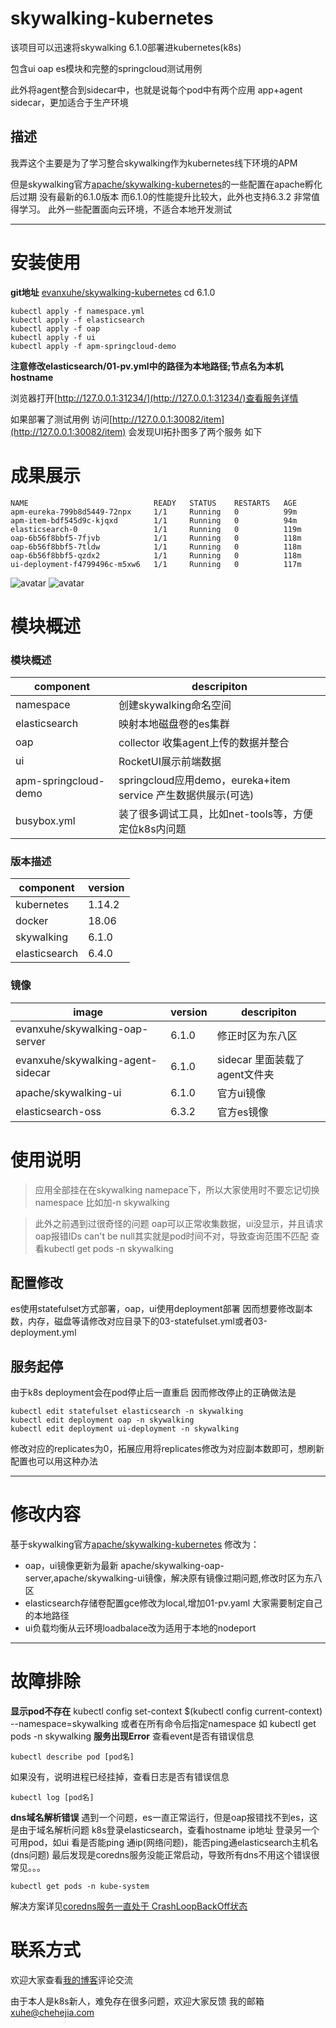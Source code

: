 # skywalking-kubernetes
该项目可以迅速将skywalking 6.1.0部署进kubernetes(k8s) 

包含ui oap es模块和完整的springcloud测试用例

此外将agent整合到sidecar中，也就是说每个pod中有两个应用 app+agent sidecar，更加适合于生产环境
## 描述
我弄这个主要是为了学习整合skywalking作为kubernetes线下环境的APM

但是skywalking官方[apache/skywalking-kubernetes](https://github.com/apache/skywalking-kubernetes)的一些配置在apache孵化后过期
没有最新的6.1.0版本 而6.1.0的性能提升比较大，此外也支持6.3.2 非常值得学习。
此外一些配置面向云环境，不适合本地开发测试

-------------
# 安装使用
**git地址**
[evanxuhe/skywalking-kubernetes](https://github.com/evanxuhe/skywalking-kubernetes)
    cd 6.1.0

    kubectl apply -f namespace.yml
    kubectl apply -f elasticsearch
    kubectl apply -f oap
    kubectl apply -f ui
    kubectl apply -f apm-springcloud-demo
**注意修改elasticsearch/01-pv.yml中的路径为本地路径;节点名为本机hostname** 

浏览器打开[http://127.0.0.1:31234/](http://127.0.0.1:31234/)查看服务详情

如果部署了测试用例 访问[http://127.0.0.1:30082/item](http://127.0.0.1:30082/item) 会发现UI拓扑图多了两个服务 如下

# 成果展示
```
NAME                            READY   STATUS    RESTARTS   AGE
apm-eureka-799b8d5449-72npx     1/1     Running   0          99m
apm-item-bdf545d9c-kjqxd        1/1     Running   0          94m
elasticsearch-0                 1/1     Running   0          119m
oap-6b56f8bbf5-7fjvb            1/1     Running   0          118m
oap-6b56f8bbf5-7tldw            1/1     Running   0          118m
oap-6b56f8bbf5-qzdx2            1/1     Running   0          118m
ui-deployment-f4799496c-m5xw6   1/1     Running   0          117m
```
![avatar](https://img-blog.csdnimg.cn/2019052320472034.png?x-oss-process=image/watermark,type_ZmFuZ3poZW5naGVpdGk,shadow_10,text_aHR0cHM6Ly9ibG9nLmNzZG4ubmV0L2V2YW54dWhl,size_16,color_FFFFFF,t_70)
![avatar](https://img-blog.csdnimg.cn/20190523204652721.png?x-oss-process=image/watermark,type_ZmFuZ3poZW5naGVpdGk,shadow_10,text_aHR0cHM6Ly9ibG9nLmNzZG4ubmV0L2V2YW54dWhl,size_16,color_FFFFFF,t_70)

# 模块概述
### 模块概述
|component  | descripiton |
|--|--|
| namespace |创建skywalking命名空间|
| elasticsearch |映射本地磁盘卷的es集群|
| oap |collector 收集agent上传的数据并整合|
| ui | RocketUI展示前端数据 |
| apm-springcloud-demo | springcloud应用demo，eureka+item service 产生数据供展示(可选) |
| busybox.yml | 装了很多调试工具，比如net-tools等，方便定位k8s内问题|
### 版本描述
|component  | version |
|--|--|
| kubernetes |1.14.2|
| docker| 18.06 |
| skywalking |6.1.0|
| elasticsearch | 6.4.0 |


### 镜像
|image  | version | descripiton |
|--|--|--|
| evanxuhe/skywalking-oap-server |6.1.0|修正时区为东八区|
| evanxuhe/skywalking-agent-sidecar | 6.1.0 |sidecar 里面装载了agent文件夹|
| apache/skywalking-ui|6.1.0|官方ui镜像|
|elasticsearch-oss|6.3.2|官方es镜像|


# 使用说明

>应用全部挂在在skywalking namepace下，所以大家使用时不要忘记切换namespace 比如加-n skywalking

> 此外之前遇到过很奇怪的问题 oap可以正常收集数据，ui没显示，并且请求oap报错IDs can't be null其实就是pod时间不对，导致查询范围不匹配
查看kubectl get pods -n skywalking
## 配置修改
es使用statefulset方式部署，oap，ui使用deployment部署
因而想要修改副本数，内存，磁盘等请修改对应目录下的03-statefulset.yml或者03-deployment.yml
## 服务起停
由于k8s deployment会在pod停止后一直重启
因而修改停止的正确做法是 

    kubectl edit statefulset elasticsearch -n skywalking
    kubectl edit deployment oap -n skywalking
    kubectl edit deployment ui-deployment -n skywalking

修改对应的replicates为0，拓展应用将replicates修改为对应副本数即可，想刷新配置也可以用这种办法

----
# 修改内容
基于skywalking官方[apache/skywalking-kubernetes](https://github.com/apache/skywalking-kubernetes)
修改为：

 - oap，ui镜像更新为最新 apache/skywalking-oap-server,apache/skywalking-ui镜像，解决原有镜像过期问题,修改时区为东八区
 - elasticsearch存储卷配置gce修改为local,增加01-pv.yaml 大家需要制定自己的本地路径
 - ui负载均衡从云环境loadbalace改为适用于本地的nodeport
---
# 故障排除
**显示pod不存在**
kubectl config set-context $(kubectl config current-context)  --namespace=skywalking
或者在所有命令后指定namespace  如 kubectl get pods -n skywalking
**服务出现Error**
查看event是否有错误信息

    kubectl describe pod [pod名]

 
如果没有，说明进程已经挂掉，查看日志是否有错误信息

    kubectl log [pod名]
**dns域名解析错误**
遇到一个问题，es一直正常运行，但是oap报错找不到es，这是由于域名解析问题
k8s登录elasticsearch，查看hostname ip地址
登录另一个可用pod，如ui 看是否能ping 通ip(网络问题)，能否ping通elasticsearch主机名(dns问题)
最后发现是coredns服务没能正常启动，导致所有dns不用这个错误很常见。。。

    kubectl get pods -n kube-system
解决方案详见[coredns服务一直处于 CrashLoopBackOff状态]( https://blog.csdn.net/evanxuhe/article/details/90210764)
# 联系方式
欢迎大家查看[我的博客](https://blog.csdn.net/evanxuhe/article/details/90211950)评论交流

由于本人是k8s新人，难免存在很多问题，欢迎大家反馈
我的邮箱 xuhe@chehejia.com